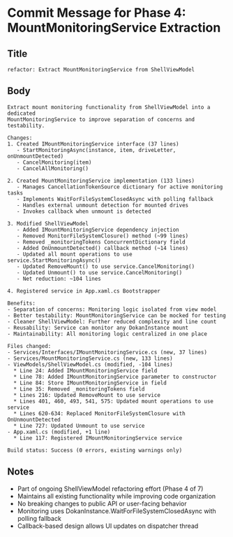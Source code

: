 # Commit Message for Phase 4: MountMonitoringService Extraction

## Title
```
refactor: Extract MountMonitoringService from ShellViewModel
```

## Body
```
Extract mount monitoring functionality from ShellViewModel into a dedicated
MountMonitoringService to improve separation of concerns and testability.

Changes:
1. Created IMountMonitoringService interface (37 lines)
   - StartMonitoringAsync(instance, item, driveLetter, onUnmountDetected)
   - CancelMonitoring(item)
   - CancelAllMonitoring()

2. Created MountMonitoringService implementation (133 lines)
   - Manages CancellationTokenSource dictionary for active monitoring tasks
   - Implements WaitForFileSystemClosedAsync with polling fallback
   - Handles external unmount detection for mounted drives
   - Invokes callback when unmount is detected

3. Modified ShellViewModel
   - Added IMountMonitoringService dependency injection
   - Removed MonitorFileSystemClosure() method (~99 lines)
   - Removed _monitoringTokens ConcurrentDictionary field
   - Added OnUnmountDetected() callback method (~14 lines)
   - Updated all mount operations to use service.StartMonitoringAsync()
   - Updated RemoveMount() to use service.CancelMonitoring()
   - Updated Unmount() to use service.CancelMonitoring()
   - Net reduction: ~104 lines

4. Registered service in App.xaml.cs Bootstrapper

Benefits:
- Separation of concerns: Monitoring logic isolated from view model
- Better testability: MountMonitoringService can be mocked for testing
- Cleaner ShellViewModel: Further reduced complexity and line count
- Reusability: Service can monitor any DokanInstance mount
- Maintainability: All monitoring logic centralized in one place

Files changed:
- Services/Interfaces/IMountMonitoringService.cs (new, 37 lines)
- Services/MountMonitoringService.cs (new, 133 lines)
- ViewModels/ShellViewModel.cs (modified, -104 lines)
  * Line 24: Added IMountMonitoringService field
  * Line 78: Added IMountMonitoringService parameter to constructor
  * Line 84: Store IMountMonitoringService in field
  * Line 35: Removed _monitoringTokens field
  * Lines 216: Updated RemoveMount to use service
  * Lines 401, 460, 493, 541, 575: Updated mount operations to use service
  * Lines 620-634: Replaced MonitorFileSystemClosure with OnUnmountDetected
  * Line 727: Updated Unmount to use service
- App.xaml.cs (modified, +1 line)
  * Line 117: Registered IMountMonitoringService service

Build status: Success (0 errors, existing warnings only)
```

## Notes
- Part of ongoing ShellViewModel refactoring effort (Phase 4 of 7)
- Maintains all existing functionality while improving code organization
- No breaking changes to public API or user-facing behavior
- Monitoring uses DokanInstance.WaitForFileSystemClosedAsync with polling fallback
- Callback-based design allows UI updates on dispatcher thread
